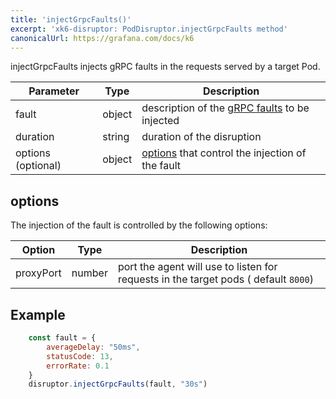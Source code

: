 ```yaml
---
title: 'injectGrpcFaults()'
excerpt: 'xk6-disruptor: PodDisruptor.injectGrpcFaults method'
canonicalUrl: https://grafana.com/docs/k6
---
```


injectGrpcFaults injects gRPC faults in the requests served by a target Pod.

| Parameter | Type   | Description |
| --------- | ------ |------- |
| fault     | object | description of the [gRPC faults](/javascript-api/xk6-disruptor/api/faults/grpc) to be injected |
| duration  | string | duration of the disruption |
| options (optional)   | object | [options](#options) that control the injection of the fault |


## options

The injection of the fault is controlled by the following options:

| Option    | Type   | Description |
| --------- | ------ | -------- |
| proxyPort | number | port the agent will use to listen for requests in the target pods ( default `8000`) |


## Example

<!-- eslint-skip -->

```javascript
    const fault = {
        averageDelay: "50ms",
        statusCode: 13,
        errorRate: 0.1
    }
    disruptor.injectGrpcFaults(fault, "30s")
```